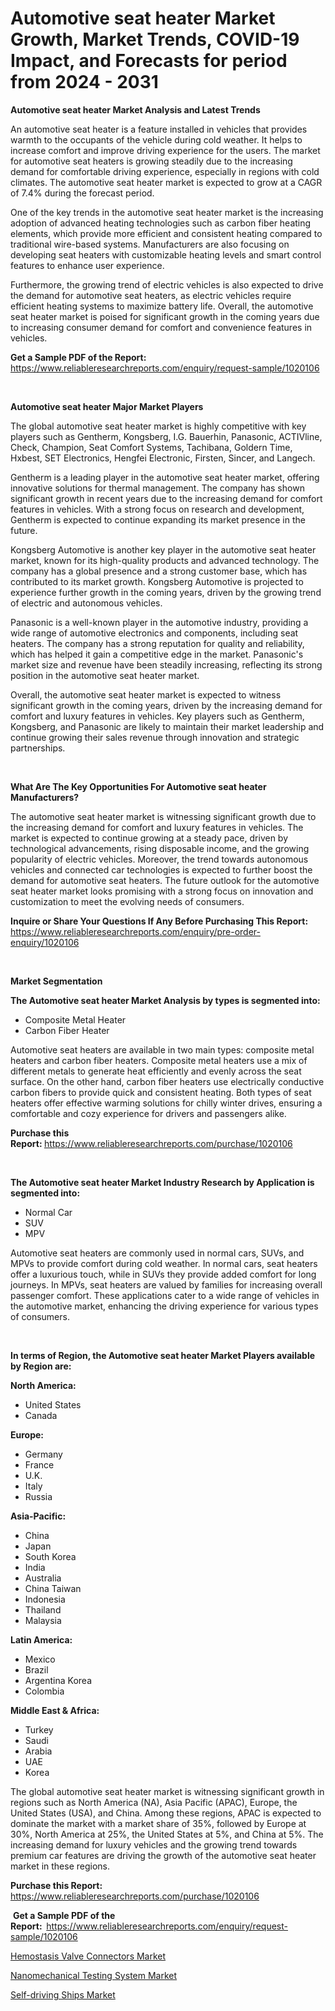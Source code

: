 <p><h1>Automotive seat heater Market Growth, Market Trends, COVID-19 Impact, and Forecasts for period from 2024 - 2031</h1></p><p><strong>Automotive seat heater Market Analysis and Latest Trends</strong></p>
<p><p>An automotive seat heater is a feature installed in vehicles that provides warmth to the occupants of the vehicle during cold weather. It helps to increase comfort and improve driving experience for the users. The market for automotive seat heaters is growing steadily due to the increasing demand for comfortable driving experience, especially in regions with cold climates. The automotive seat heater market is expected to grow at a CAGR of 7.4% during the forecast period.</p><p>One of the key trends in the automotive seat heater market is the increasing adoption of advanced heating technologies such as carbon fiber heating elements, which provide more efficient and consistent heating compared to traditional wire-based systems. Manufacturers are also focusing on developing seat heaters with customizable heating levels and smart control features to enhance user experience.</p><p>Furthermore, the growing trend of electric vehicles is also expected to drive the demand for automotive seat heaters, as electric vehicles require efficient heating systems to maximize battery life. Overall, the automotive seat heater market is poised for significant growth in the coming years due to increasing consumer demand for comfort and convenience features in vehicles.</p></p>
<p><strong>Get a Sample PDF of the Report:&nbsp;</strong> <a href="https://www.reliableresearchreports.com/enquiry/request-sample/1020106">https://www.reliableresearchreports.com/enquiry/request-sample/1020106</a></p>
<p>&nbsp;</p>
<p><strong>Automotive seat heater Major Market Players</strong></p>
<p><p>The global automotive seat heater market is highly competitive with key players such as Gentherm, Kongsberg, I.G. Bauerhin, Panasonic, ACTIVline, Check, Champion, Seat Comfort Systems, Tachibana, Goldern Time, Hxbest, SET Electronics, Hengfei Electronic, Firsten, Sincer, and Langech. </p><p>Gentherm is a leading player in the automotive seat heater market, offering innovative solutions for thermal management. The company has shown significant growth in recent years due to the increasing demand for comfort features in vehicles. With a strong focus on research and development, Gentherm is expected to continue expanding its market presence in the future.</p><p>Kongsberg Automotive is another key player in the automotive seat heater market, known for its high-quality products and advanced technology. The company has a global presence and a strong customer base, which has contributed to its market growth. Kongsberg Automotive is projected to experience further growth in the coming years, driven by the growing trend of electric and autonomous vehicles.</p><p>Panasonic is a well-known player in the automotive industry, providing a wide range of automotive electronics and components, including seat heaters. The company has a strong reputation for quality and reliability, which has helped it gain a competitive edge in the market. Panasonic's market size and revenue have been steadily increasing, reflecting its strong position in the automotive seat heater market.</p><p>Overall, the automotive seat heater market is expected to witness significant growth in the coming years, driven by the increasing demand for comfort and luxury features in vehicles. Key players such as Gentherm, Kongsberg, and Panasonic are likely to maintain their market leadership and continue growing their sales revenue through innovation and strategic partnerships.</p></p>
<p>&nbsp;</p>
<p><strong>What Are The Key Opportunities For Automotive seat heater Manufacturers?</strong></p>
<p><p>The automotive seat heater market is witnessing significant growth due to the increasing demand for comfort and luxury features in vehicles. The market is expected to continue growing at a steady pace, driven by technological advancements, rising disposable income, and the growing popularity of electric vehicles. Moreover, the trend towards autonomous vehicles and connected car technologies is expected to further boost the demand for automotive seat heaters. The future outlook for the automotive seat heater market looks promising with a strong focus on innovation and customization to meet the evolving needs of consumers.</p></p>
<p><strong>Inquire or Share Your Questions If Any Before Purchasing This Report:</strong> <a href="https://www.reliableresearchreports.com/enquiry/pre-order-enquiry/1020106">https://www.reliableresearchreports.com/enquiry/pre-order-enquiry/1020106</a></p>
<p>&nbsp;</p>
<p><strong>Market Segmentation</strong></p>
<p><strong>The Automotive seat heater Market Analysis by types is segmented into:</strong></p>
<p><ul><li>Composite Metal Heater</li><li>Carbon Fiber Heater</li></ul></p>
<p><p>Automotive seat heaters are available in two main types: composite metal heaters and carbon fiber heaters. Composite metal heaters use a mix of different metals to generate heat efficiently and evenly across the seat surface. On the other hand, carbon fiber heaters use electrically conductive carbon fibers to provide quick and consistent heating. Both types of seat heaters offer effective warming solutions for chilly winter drives, ensuring a comfortable and cozy experience for drivers and passengers alike.</p></p>
<p><strong>Purchase this Report:&nbsp;</strong><a href="https://www.reliableresearchreports.com/purchase/1020106">https://www.reliableresearchreports.com/purchase/1020106</a></p>
<p>&nbsp;</p>
<p><strong>The Automotive seat heater Market Industry Research by Application is segmented into:</strong></p>
<p><ul><li>Normal Car</li><li>SUV</li><li>MPV</li></ul></p>
<p><p>Automotive seat heaters are commonly used in normal cars, SUVs, and MPVs to provide comfort during cold weather. In normal cars, seat heaters offer a luxurious touch, while in SUVs they provide added comfort for long journeys. In MPVs, seat heaters are valued by families for increasing overall passenger comfort. These applications cater to a wide range of vehicles in the automotive market, enhancing the driving experience for various types of consumers.</p></p>
<p>&nbsp;</p>
<p><strong>In terms of Region, the Automotive seat heater Market Players available by Region are:</strong></p>
<p>
    <p> <strong> North America: </strong>
        <ul>
            <li>United States</li>
            <li>Canada</li>
        </ul>
        </p> 
    <p> <strong> Europe: </strong>
        <ul>
            <li>Germany</li>
            <li>France</li>
            <li>U.K.</li>
            <li>Italy</li>
            <li>Russia</li>
        </ul>
        </p> 
    <p> <strong> Asia-Pacific: </strong>
        <ul>
            <li>China</li>
            <li>Japan</li>
            <li>South Korea</li>
            <li>India</li>
            <li>Australia</li>
            <li>China Taiwan</li>
            <li>Indonesia</li>
            <li>Thailand</li>
            <li>Malaysia</li>
        </ul>
        </p> 
    <p> <strong> Latin America: </strong>
        <ul>
            <li>Mexico</li>
            <li>Brazil</li>
            <li>Argentina Korea</li>
            <li>Colombia</li>
        </ul>
        </p> 
    <p> <strong> Middle East & Africa: </strong>
        <ul>
            <li>Turkey</li>
            <li>Saudi</li>
            <li>Arabia</li>
            <li>UAE</li>
            <li>Korea</li>
        </ul>
    </p>
    </p>
<p><p>The global automotive seat heater market is witnessing significant growth in regions such as North America (NA), Asia Pacific (APAC), Europe, the United States (USA), and China. Among these regions, APAC is expected to dominate the market with a market share of 35%, followed by Europe at 30%, North America at 25%, the United States at 5%, and China at 5%. The increasing demand for luxury vehicles and the growing trend towards premium car features are driving the growth of the automotive seat heater market in these regions.</p></p>
<p><strong>Purchase this Report: </strong><a href="https://www.reliableresearchreports.com/purchase/1020106">https://www.reliableresearchreports.com/purchase/1020106</a></p>
<p>&nbsp;<strong>Get a Sample PDF of the Report:&nbsp;&nbsp;</strong><a href="https://www.reliableresearchreports.com/enquiry/request-sample/1020106">https://www.reliableresearchreports.com/enquiry/request-sample/1020106</a></p>
<p><strong></strong></p>
<p><p><a href="https://view.publitas.com/reportprime-1/hemostasis-valve-connectors-market-size-share-trends-analysis-report-by-material-by-type-by-end-user-by-region-and-segment-forecasts-2023-2030/">Hemostasis Valve Connectors Market</a></p><p><a href="https://view.publitas.com/reportprime-1/nanomechanical-testing-system-market-research-report-unlocks-analysis-on-the-market-financial-status-market-size-and-market-revenue-upto-2030/">Nanomechanical Testing System Market</a></p><p><a href="https://view.publitas.com/reportprime-1/self-driving-ships-market-research-report-forecasted-for-period-from-2023-2030-by-market-type-market-application-and-region/">Self-driving Ships Market</a></p></p>